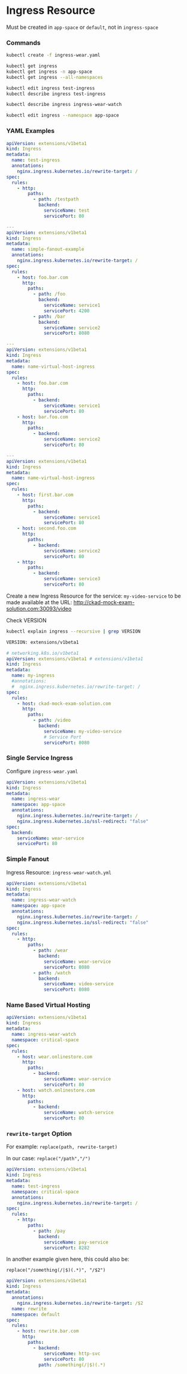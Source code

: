 # Ingress Resource

Must be created in `app-space` or `default`, not in `ingress-space`

### Commands

```bash
kubectl create -f ingress-wear.yaml

kubectl get ingress
kubectl get ingress -n app-space
kubectl get ingress --all-namespaces

kubectl edit ingress test-ingress
kubectl describe ingress test-ingress
```

```bash
kubectl describe ingress ingress-wear-watch

kubectl edit ingress --namespace app-space
```

### YAML Examples

```yaml
apiVersion: extensions/v1beta1
kind: Ingress
metadata:
  name: test-ingress
  annotations:
    nginx.ingress.kubernetes.io/rewrite-target: /
spec:
  rules:
    - http:
        paths:
          - path: /testpath
            backend:
              serviceName: test
              servicePort: 80

---
apiVersion: extensions/v1beta1
kind: Ingress
metadata:
  name: simple-fanout-example
  annotations:
    nginx.ingress.kubernetes.io/rewrite-target: /
spec:
  rules:
    - host: foo.bar.com
      http:
        paths:
          - path: /foo
            backend:
              serviceName: service1
              servicePort: 4200
          - path: /bar
            backend:
              serviceName: service2
              servicePort: 8080

---
apiVersion: extensions/v1beta1
kind: Ingress
metadata:
  name: name-virtual-host-ingress
spec:
  rules:
    - host: foo.bar.com
      http:
        paths:
          - backend:
              serviceName: service1
              servicePort: 80
    - host: bar.foo.com
      http:
        paths:
          - backend:
              serviceName: service2
              servicePort: 80

---
apiVersion: extensions/v1beta1
kind: Ingress
metadata:
  name: name-virtual-host-ingress
spec:
  rules:
    - host: first.bar.com
      http:
        paths:
          - backend:
              serviceName: service1
              servicePort: 80
    - host: second.foo.com
      http:
        paths:
          - backend:
              serviceName: service2
              servicePort: 80
    - http:
        paths:
          - backend:
              serviceName: service3
              servicePort: 80
```

Create a new Ingress Resource for the service: `my-video-service` to be made available at the URL: http://ckad-mock-exam-solution.com:30093/video

Check VERSION

```bash
kubectl explain ingress --recursive | grep VERSION

VERSION: extensions/v1beta1
```

```yaml
# networking.k8s.io/v1beta1
apiVersion: extensions/v1beta1 # extensions/v1beta1
kind: Ingress
metadata:
  name: my-ingress
  #annotations:
  #  nginx.ingress.kubernetes.io/rewrite-target: /
spec:
  rules:
    - host: ckad-mock-exam-solution.com
      http:
        paths:
          - path: /video
            backend:
              serviceName: my-video-service
              # Service Port
              servicePort: 8080
```

### Single Service Ingress

Configure `ingress-wear.yaml`

```yaml
apiVersion: extensions/v1beta1
kind: Ingress
metadata:
  name: ingress-wear
  namespace: app-space
  annotations:
    nginx.ingress.kubernetes.io/rewrite-target: /
    nginx.ingress.kubernetes.io/ssl-redirect: "false"
spec:
  backend:
    serviceName: wear-service
    servicePort: 80
```

### Simple Fanout

Ingress Resource: `ingress-wear-watch.yml`

```yaml
apiVersion: extensions/v1beta1
kind: Ingress
metadata:
  name: ingress-wear-watch
  namespace: app-space
  annotations:
    nginx.ingress.kubernetes.io/rewrite-target: /
    nginx.ingress.kubernetes.io/ssl-redirect: "false"
spec:
  rules:
    - http:
        paths:
          - path: /wear
            backend:
              serviceName: wear-service
              servicePort: 8080
          - path: /watch
            backend:
              serviceName: video-service
              servicePort: 8080
```

### Name Based Virtual Hosting

```yaml
apiVersion: extensions/v1beta1
kind: Ingress
metadata:
  name: ingress-wear-watch
  namespace: critical-space
spec:
  rules:
    - host: wear.onlinestore.com
      http:
        paths:
          - backend:
              serviceName: wear-service
              servicePort: 80
    - host: watch.onlinestore.com
      http:
        paths:
          - backend:
              serviceName: watch-service
              servicePort: 80
```

### `rewrite-target` Option

For example: `replace(path, rewrite-target)`

In our case: `replace("/path","/")`

```yaml
apiVersion: extensions/v1beta1
kind: Ingress
metadata:
  name: test-ingress
  namespace: critical-space
  annotations:
    nginx.ingress.kubernetes.io/rewrite-target: /
spec:
  rules:
    - http:
        paths:
          - path: /pay
            backend:
              serviceName: pay-service
              servicePort: 8282
```

In another example given here, this could also be:

`replace("/something(/|$)(.*)", "/$2")`

```yaml
apiVersion: extensions/v1beta1
kind: Ingress
metadata:
  annotations:
    nginx.ingress.kubernetes.io/rewrite-target: /$2
  name: rewrite
  namespace: default
spec:
  rules:
    - host: rewrite.bar.com
      http:
        paths:
          - backend:
              serviceName: http-svc
              servicePort: 80
            path: /something(/|$)(.*)
```

